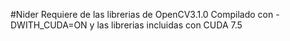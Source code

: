#Nider
Requiere de las librerias de OpenCV3.1.0 Compilado con -DWITH_CUDA=ON y las librerias incluidas con CUDA 7.5